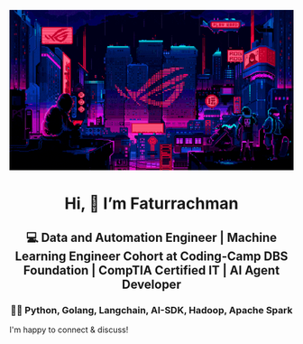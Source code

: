 <div align="center">
  
  ![Banner GIF](images/desktop-neon-gaming.gif)

  # Hi, 👋 I’m Faturrachman
  ## 💻 Data and Automation Engineer | Machine Learning Engineer Cohort at Coding-Camp DBS Foundation | CompTIA Certified IT | AI Agent Developer
  ### 👩‍💻 Python, Golang, Langchain, AI-SDK, Hadoop, Apache Spark
</div>

I'm happy to connect & discuss! 
